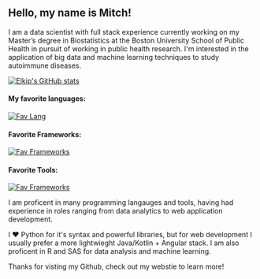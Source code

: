## Hello, my name is Mitch!

I am a data scientist with full stack experience currently working on my Master’s degree in Biostatistics 
at the Boston University School of Public Health in pursuit of working in public health research.
I'm interested in the application of big data and machine learning techniques to study autoimmune diseases.

[![Elkip's GitHub stats](https://github-readme-stats-c7luxzuis-elkip.vercel.app/api/top-langs/?username=Elkip&layout=compact)](https://github.com/anuraghazra/github-readme-stats)

#### My favorite languages:
[![Fav Lang](https://skillicons.dev/icons?i=python,r,kotlin,java)](https://skillicons.dev)

#### Favorite Frameworks:
[![Fav Frameworks](https://skillicons.dev/icons?i=django,spring,angular,d3)](https://skillicons.dev)

#### Favorite Tools:
[![Fav Frameworks](https://skillicons.dev/icons?i=linux,vim,github,idea)](https://skillicons.dev)

I am proficent in many programming langauges and tools, having had experience in roles ranging from data analytics to web application development. 

I :heart: Python for it's syntax and powerful libraries, but for web development I usually prefer a more lightwieght Java/Kotlin + Angular stack. I am also proficent in R and SAS for data analysis and machine learning.

Thanks for visting my Github, check out my webstie to learn more!
